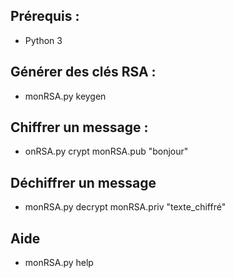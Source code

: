 ## Prérequis :
- Python 3

## Générer des clés RSA :
- monRSA.py keygen

## Chiffrer un message : 
- onRSA.py crypt monRSA.pub "bonjour"

## Déchiffrer un message
- monRSA.py decrypt monRSA.priv "texte_chiffré"

## Aide
- monRSA.py help
